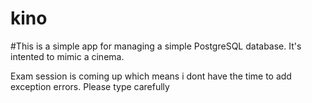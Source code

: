# kino
#This is a simple app for managing a simple PostgreSQL database.
It's intented to mimic a cinema.

Exam session is coming up which means i dont have the time to add exception errors. Please type carefully
